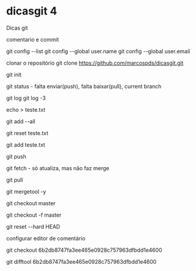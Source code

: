 # dicasgit 4
Dicas git

comentario e commit

git config --list
git config --global user.name
git config --global user.email

clonar o repositório
git clone https://github.com/marcospds/dicasgit.git

git init

git status - falta enviar(push), falta baixar(pull), current branch

git log 
git log -3

echo > teste.txt

git add --all

git reset teste.txt

git add teste.txt

git push

git fetch - só atualiza, mas não faz merge

git pull

git mergetool -y

git checkout master

git checkout -f master

git reset --hard HEAD

configurar editor de comentário

git checkout 6b2db8747fa3ee465e0928c757963dfbdd1e4600

git difftool 6b2db8747fa3ee465e0928c757963dfbdd1e4600


